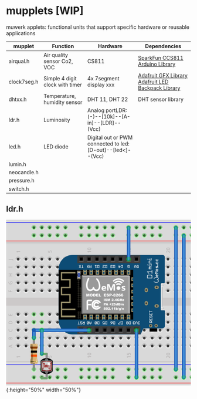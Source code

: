 # mupplets [WIP]

muwerk applets: functional units that support specific hardware or reusable applications


| mupplet     | Function | Hardware | Dependencies |
| ----------- | -------- | -------- | ------------ |
| airqual.h   | Air quality sensor Co2, VOC | CS811 | [SparkFun CCS811 Arduino Library](https://github.com/sparkfun/SparkFun_CCS811_Arduino_Library) |
| clock7seg.h | Simple 4 digit clock with timer | 4x 7segment display xxx | [Adafruit GFX Library](https://github.com/adafruit/Adafruit-GFX-Library) [Adafruit LED Backpack Library](https://github.com/adafruit/Adafruit_LED_Backpack) |
| dhtxx.h     | Temperature, humidity sensor | DHT 11, DHT 22 | DHT sensor library |
| ldr.h       | Luminosity | Analog  portLDR: (-)--[10k]--[A-in]--[LDR]--(Vcc) | |
| led.h       | LED diode | Digital out or PWM connected to led: [D-out]--[led<]--(Vcc) | |
| lumin.h     |
| neocandle.h |
| pressure.h  |
| switch.h    |


## ldr.h

![LDR Fritzing](Resources/ldr.png){:height="50%" width="50%"}
